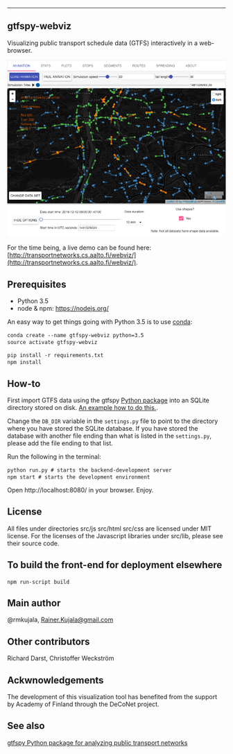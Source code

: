-------------
gtfspy-webviz
-------------

Visualizing public transport schedule data (GTFS) interactively in a web-browser.

![Screenshot](docs/sample_image.png?raw=true "Screenshot")

For the time being, a live demo can be found here: [http://transportnetworks.cs.aalto.fi/webviz/](http://transportnetworks.cs.aalto.fi/webviz/).


Prerequisites
-------------
- Python 3.5
- node & npm: https://nodejs.org/

An easy way to get things going with Python 3.5 is to use [conda](https://www.continuum.io/downloads):
```
conda create --name gtfspy-webviz python=3.5
source activate gtfspy-webviz
```

```
pip install -r requirements.txt
npm install
```

How-to
------
First import GTFS data using the gtfspy [Python package](https://github.com/CxAalto/gtfspy) into an SQLite directory stored on disk.
[An example how to do this.](https://github.com/CxAalto/gtfspy/blob/master/examples/example_import.py).

Change the `DB_DIR` variable in the `settings.py` file to point to the directory where you have stored the SQLite database.
If you have stored the database with another file ending than what is listed in the `settings.py`, please add the file ending to that list.

Run the following in the terminal:

  ```
  python run.py # starts the backend-development server
  npm start # starts the development environment
  ```

Open http://localhost:8080/ in your browser. Enjoy.


License
-------
All files under directories src/js src/html src/css are licensed under MIT license.
For the licenses of the Javascript libraries under src/lib, please see their source code.


To build the front-end for deployment elsewhere
-----------------------------------------------
```
npm run-script build
```

Main author 
-----------
@rmkujala, Rainer.Kujala@gmail.com

Other contributors
------------------
Richard Darst, Christoffer Weckström

Ackwnowledgements
-----------------
The development of this visualization tool has benefited from the support by Academy of Finland through the DeCoNet project.

See also
--------
[gtfspy Python package for analyzing public transport networks](https://github.com/CxAalto/gtfspy)
